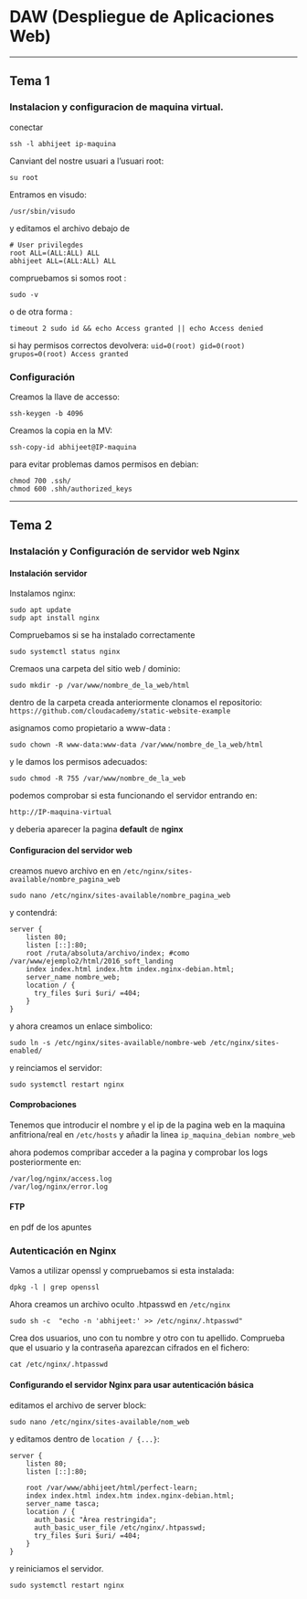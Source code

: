 # DAW (Despliegue de Aplicaciones Web)

---
## Tema 1

### Instalacion y configuracion de maquina virtual.

conectar  
```
ssh -l abhijeet ip-maquina
```

Canviant del nostre usuari a l’usuari root:  
```
su root
```

Entramos en visudo:  
```
/usr/sbin/visudo
```

y editamos el archivo debajo de
``` 
# User privilegdes
root ALL=(ALL:ALL) ALL
abhijeet ALL=(ALL:ALL) ALL
```
compruebamos si somos root : 
```
sudo -v
```
o de otra forma : 
```
timeout 2 sudo id && echo Access granted || echo Access denied
```

si hay permisos correctos devolvera: `uid=0(root) gid=0(root) grupos=0(root) Access granted`

### Configuración
Creamos la llave de accesso:
```
ssh-keygen -b 4096
```
Creamos la copia en la MV:
```
ssh-copy-id abhijeet@IP-maquina
```
para evitar problemas damos permisos en debian:
```
chmod 700 .ssh/
chmod 600 .shh/authorized_keys
```
---
## Tema 2

### Instalación y Configuración de servidor web Nginx

#### Instalación servidor 
Instalamos nginx:
```
sudo apt update
sudp apt install nginx
```
Compruebamos si se ha instalado correctamente
```
sudo systemctl status nginx
```
Cremaos una carpeta del sitio web / dominio:
```
sudo mkdir -p /var/www/nombre_de_la_web/html
```
dentro de la carpeta creada anteriormente clonamos el repositorio:
`
https://github.com/cloudacademy/static-website-example
`

asignamos como propietario a www-data :
```
sudo chown -R www-data:www-data /var/www/nombre_de_la_web/html
```
y le damos los permisos adecuados:
```
sudo chmod -R 755 /var/www/nombre_de_la_web
```
podemos comprobar si esta funcionando el servidor entrando en:
```
http://IP-maquina-virtual
```
y deberia aparecer la pagina **default** de **nginx** 

#### Configuracion del servidor web
creamos nuevo archivo en en `/etc/nginx/sites-available/nombre_pagina_web`
```
sudo nano /etc/nginx/sites-available/nombre_pagina_web
```
y contendrá:
```
server {
    listen 80;
    listen [::]:80;
    root /ruta/absoluta/archivo/index; #como /var/www/ejemplo2/html/2016_soft_landing
    index index.html index.htm index.nginx-debian.html;
    server_name nombre_web;
    location / {
      try_files $uri $uri/ =404;
    }
}
```
y ahora creamos un enlace simbolico:
```
sudo ln -s /etc/nginx/sites-available/nombre-web /etc/nginx/sites-enabled/
```
y reinciamos el servidor:
```
sudo systemctl restart nginx
```

#### Comprobaciones 
Tenemos que introducir el nombre y el ip de la pagina web en la maquina anfitriona/real en `/etc/hosts`
y añadir la linea `ip_maquina_debian nombre_web`

ahora podemos compribar acceder a la pagina y comprobar los logs posteriormente en:
```
/var/log/nginx/access.log
/var/log/nginx/error.log
```

#### FTP 
en pdf de los apuntes

### Autenticación en Nginx
Vamos a utilizar openssl y compruebamos si esta instalada:
```
dpkg -l | grep openssl
```
Ahora creamos un archivo oculto .htpasswd en `/etc/nginx`
```
sudo sh -c  "echo -n 'abhijeet:' >> /etc/nginx/.htpasswd"
```
Crea dos usuarios, uno con tu nombre y otro con tu apellido.
Comprueba que el usuario y la contraseña aparezcan cifrados en el fichero:
```
cat /etc/nginx/.htpasswd
```

#### Configurando el servidor Nginx para usar autenticación básica
editamos el archivo de server block: 
```
sudo nano /etc/nginx/sites-available/nom_web
```
y editamos dentro de `location / {...}`:
```
server {
    listen 80;
    listen [::]:80;

    root /var/www/abhijeet/html/perfect-learn;
    index index.html index.htm index.nginx-debian.html;
    server_name tasca;
    location / {
      auth_basic "Àrea restringida";
      auth_basic_user_file /etc/nginx/.htpasswd;
      try_files $uri $uri/ =404;
    }
}
```
y reiniciamos el servidor.
```
sudo systemctl restart nginx
```

